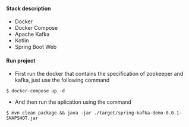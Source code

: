 #### Stack description
* Docker
* Docker Compose
* Apache Kafka
* Kotlin
* Spring Boot Web


#### Run project
* First run the docker that contains the specification of zookeeper and kafka, just use the following command
```
$ docker-compose up -d
```

* And then run the aplication using the command
```
$ mvn clean package && java -jar ./target/spring-kafka-demo-0.0.1-SNAPSHOT.jar
```